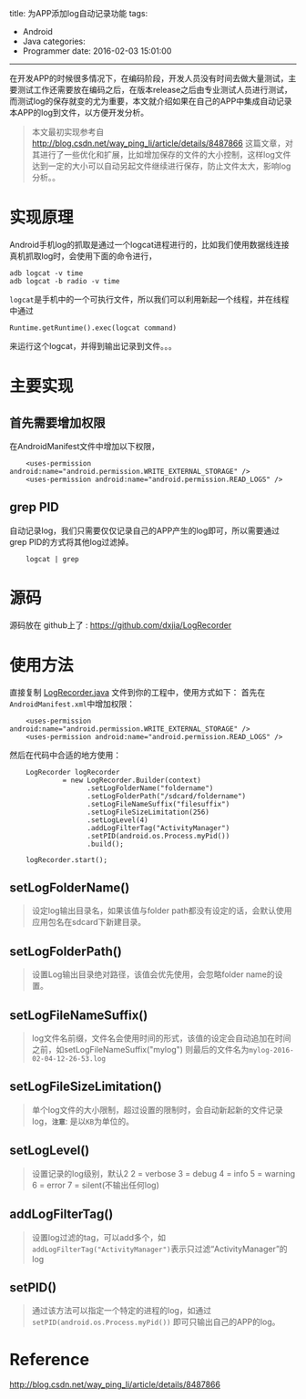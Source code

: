 title: 为APP添加log自动记录功能
tags:
  - Android
  - Java
categories:
  - Programmer
date: 2016-02-03 15:01:00
---

在开发APP的时候很多情况下，在编码阶段，开发人员没有时间去做大量测试，主要测试工作还需要放在编码之后，在版本release之后由专业测试人员进行测试，而测试log的保存就变的尤为重要，本文就介绍如果在自己的APP中集成自动记录本APP的log到文件，以方便开发分析。
<!--more-->
> 本文最初实现参考自 <http://blog.csdn.net/way_ping_li/article/details/8487866> 这篇文章，对其进行了一些优化和扩展，比如增加保存的文件的大小控制，这样log文件达到一定的大小可以自动另起文件继续进行保存，防止文件太大，影响log分析。。

# 实现原理
Android手机log的抓取是通过一个logcat进程进行的，比如我们使用数据线连接真机抓取log时，会使用下面的命令进行，
```
adb logcat -v time
adb logcat -b radio -v time
```
`logcat`是手机中的一个可执行文件，所以我们可以利用新起一个线程，并在线程中通过
```
Runtime.getRuntime().exec(logcat command)
```
来运行这个logcat，并得到输出记录到文件。。。


# 主要实现
## 首先需要增加权限
在AndroidManifest文件中增加以下权限，
```
    <uses-permission android:name="android.permission.WRITE_EXTERNAL_STORAGE" />
    <uses-permission android:name="android.permission.READ_LOGS" />
```

## grep PID
自动记录log，我们只需要仅仅记录自己的APP产生的log即可，所以需要通过 grep PID的方式将其他log过滤掉。
```
    logcat | grep 
```

# 源码

源码放在 github上了 : <https://github.com/dxjia/LogRecorder>

# 使用方法
直接复制 [LogRecorder.java](https://github.com/dxjia/LogRecorder/blob/master/LogRecorder.java) 文件到你的工程中，使用方式如下：
首先在`AndroidManifest.xml`中增加权限：
```
    <uses-permission android:name="android.permission.WRITE_EXTERNAL_STORAGE" />
    <uses-permission android:name="android.permission.READ_LOGS" />
```

然后在代码中合适的地方使用：
```
	LogRecorder logRecorder
			 = new LogRecorder.Builder(context)
	               .setLogFolderName("foldername")
	               .setLogFolderPath("/sdcard/foldername")
	               .setLogFileNameSuffix("filesuffix")
	               .setLogFileSizeLimitation(256)
	               .setLogLevel(4)
	               .addLogFilterTag("ActivityManager")
	               .setPID(android.os.Process.myPid())
	               .build();

	logRecorder.start();
```

## setLogFolderName()
> 设定log输出目录名，如果该值与folder path都没有设定的话，会默认使用应用包名在sdcard下新建目录。

## setLogFolderPath()
> 设置Log输出目录绝对路径，该值会优先使用，会忽略folder name的设置。

## setLogFileNameSuffix()
> log文件名前缀，文件名会使用时间的形式，该值的设定会自动追加在时间之前，如setLogFileNameSuffix("mylog") 则最后的文件名为`mylog-2016-02-04-12-26-53.log`

## setLogFileSizeLimitation()
> 单个log文件的大小限制，超过设置的限制时，会自动新起新的文件记录log，**`注意`**: 是以`KB`为单位的。

## setLogLevel()
> 设置记录的log级别，默认2
> 2 = verbose 
> 3 = debug 
> 4 = info 
> 5 = warning 
> 6 = error 
> 7 = silent(不输出任何log)

## addLogFilterTag()
> 设置log过滤的tag，可以add多个，如`addLogFilterTag("ActivityManager")`表示只过滤“ActivityManager”的log 

## setPID()
> 通过该方法可以指定一个特定的进程的log，如通过`setPID(android.os.Process.myPid())` 即可只输出自己的APP的log。

# Reference
<http://blog.csdn.net/way_ping_li/article/details/8487866>

